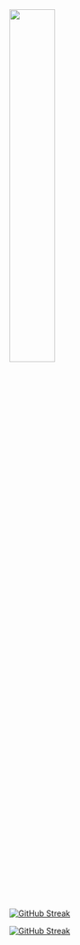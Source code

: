 <div id="header" align="left">
  <img src="https://blog.panoply.io/hs-fs/hubfs/Blog_images/5%20data%20tasks-%20gif1.gif?width=300&height=225&name=5%20data%20tasks-%20gif1.gif" width="40%"/>
</div>




</br>


[![GitHub Streak](https://streak-stats.demolab.com?user=brichavez&theme=deepBlue)](https://git.io/streak-stats)


[![GitHub Streak](http://github-readme-streak-stats.herokuapp.com?user=brichavez&theme=dark&background=000000)](https://git.io/streak-stats)